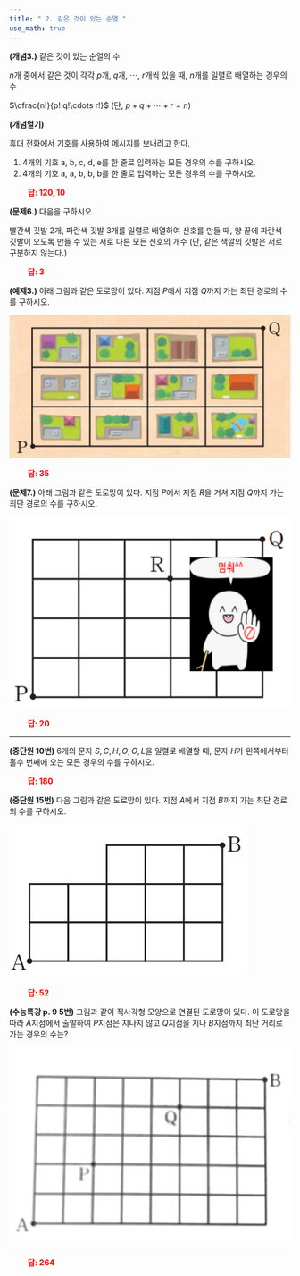 ```yaml
---
title: " 2. 같은 것이 있는 순열 "
use_math: true
---
```



**(개념3.)** 같은 것이 있는 순열의 수

$n$개 중에서 같은 것이 각각 $p$개, $q$개, $\cdots$, $r$개씩 있을 때, $n$개를 일렬로 배열하는 경우의 수

$\dfrac{n!}{p! q!\cdots r!}$ (단, $p+q+\cdots+r=n$)



**(개념열기)**

휴대 전화에서 기호를 사용하여 메시지를 보내려고 한다.

1. 4개의 기호 a, b, c, d, e를 한 줄로 입력하는 모든 경우의 수를 구하시오.
2. 4개의 기호 a, a, b, b, b를 한 줄로 입력하는 모든 경우의 수를 구하시오.

**<span style="color: red;">$\qquad$답: $120, 10$</span>**

**(문제6.)** 다음을 구하시오.

빨간색 깃발 2개, 파란색 깃발 3개를 일렬로 배열하여 신호를 만들 때, 양 끝에 파란색 깃발이 오도록 만들 수 있는 서로 다른 모든 신호의 개수 (단, 같은 색깔의 깃발은 서로 구분하지 않는다.)

**<span style="color: red;">$\qquad$답: $3$</span>**


**(예제3.)** 아래 그림과 같은 도로망이 있다. 지점 $P$에서 지점 $Q$까지 가는 최단 경로의 수를 구하시오.

<img src="/assets/Pasted image 20240306144524.png"/>

**<span style="color: red;">$\qquad$답: $35$</span>**

**(문제7.)** 아래 그림과 같은 도로망이 있다. 지점 $P$에서 지점 $R$을 거쳐 지점 $Q$까지 가는 최단 경로의 수를 구하시오.

<img src="/assets/screenshot001.png"/>

**<span style="color: red;">$\qquad$답: $20$</span>**

***

**(중단원 10번)** 6개의 문자 $S, C, H, O, O, L$을 일렬로 배열할 때, 문자 $H$가 왼쪽에서부터 홀수 번째에 오는 모든 경우의 수를 구하시오.

**<span style="color: red;">$\qquad$답: $180$</span>**

**(중단원 15번)** 다음 그림과 같은 도로망이 있다. 지점 $A$에서 지점 $B$까지 가는 최단 경로의 수를 구하시오.

<img src="/assets/Pasted image 20240306144918.png"/>

**<span style="color: red;">$\qquad$답: $52$</span>**

**(수능특강 p. 9 5번)** 그림과 같이 직사각형 모양으로 연결된 도로망이 있다. 이 도로망을 따라 $A$지점에서 출발하여 $P$지점은 지나지 않고 $Q$지점을 지나 $B$지점까지 최단 거리로 가는 경우의 수는?

<img src="/assets/사진 2024. 3. 6. 오후 2 52 19.png"/>

**<span style="color: red;">$\qquad$답: $264$</span>**